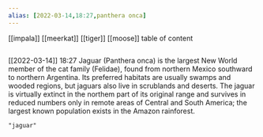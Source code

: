 ```yaml
---
alias: [2022-03-14,18:27,panthera onca]
---
```

[[impala]] [[meerkat]] [[tiger]] [[moose]]
table of content
```toc
```

[[2022-03-14]] 18:27
Jaguar (Panthera onca) is the largest New World member of the cat family (Felidae), found from northern Mexico southward to northern Argentina.
Its preferred habitats are usually swamps and wooded regions, but jaguars also live in scrublands and deserts.
The jaguar is virtually extinct in the northem part of its original range and survives in reduced numbers only in remote areas of Central and South America; the largest known population exists in the Amazon rainforest.
```query
"jaguar"
```